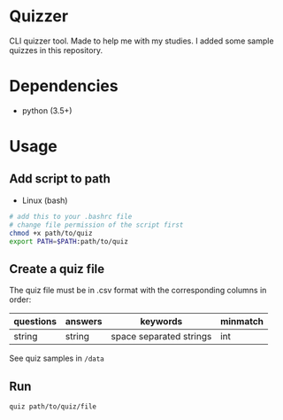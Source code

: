 # Quizzer
CLI quizzer tool. Made to help me with my studies. I added some sample quizzes in this repository.

# Dependencies
* python (3.5+)

# Usage
## Add script to path
- Linux (bash)
```bash
# add this to your .bashrc file
# change file permission of the script first
chmod +x path/to/quiz
export PATH=$PATH:path/to/quiz
```
## Create a quiz file
The quiz file must be in .csv format with the corresponding columns in order:

| questions     |    answers    |        keywords         |    minmatch   |
| ------------- | ------------- | ----------------------- | ------------- | 
| string        | string        | space separated strings | int           |

See quiz samples in `/data`

## Run
```bash
quiz path/to/quiz/file
```

